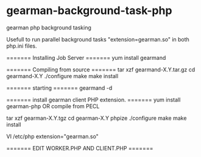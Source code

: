 # gearman-background-task-php
gearman php background tasking

Usefull to run parallel background tasks 
"extension=gearman.so" in both php.ini files.


======= Installing Job Server =======
yum install gearmand

======= Compiling from source =======
tar xzf gearmand-X.Y.tar.gz
cd gearmand-X.Y
./configure
make
make install

======= starting =======
 gearmand -d
 
======= install gearman client  PHP extension. =======
yum install gearman-php OR compile from PECL

tar xzf gearman-X.Y.tgz
cd gearman-X.Y
phpize
./configure
make
make install

VI  /etc/php
extension="gearman.so"

======= EDIT WORKER.PHP AND CLIENT.PHP =======
